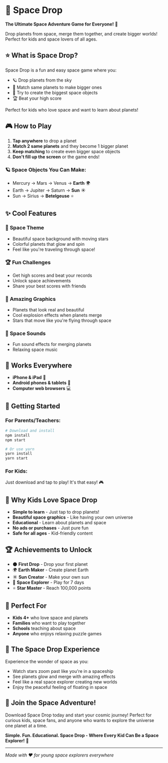# 🚀 Space Drop

**The Ultimate Space Adventure Game for Everyone!** 🌌

Drop planets from space, merge them together, and create bigger worlds! Perfect for kids and space lovers of all ages.

## ⭐ What is Space Drop?

Space Drop is a fun and easy space game where you:
- 🪐 Drop planets from the sky
- 🌟 Match same planets to make bigger ones
- 🚀 Try to create the biggest space objects
- 🏆 Beat your high score

Perfect for kids who love space and want to learn about planets!

## 🎮 How to Play

1. **Tap anywhere** to drop a planet
2. **Match 2 same planets** and they become 1 bigger planet
3. **Keep matching** to create even bigger space objects
4. **Don't fill up the screen** or the game ends!

### 🪐 Space Objects You Can Make:
- Mercury → Mars → Venus → **Earth** 🌍
- Earth → Jupiter → Saturn → **Sun** ☀️
- Sun → Sirius → **Betelgeuse** ⭐

## ✨ Cool Features

### 🌌 **Space Theme**
- Beautiful space background with moving stars
- Colorful planets that glow and spin
- Feel like you're traveling through space!

### 🏆 **Fun Challenges**
- Get high scores and beat your records
- Unlock space achievements
- Share your best scores with friends

### 🎨 **Amazing Graphics**
- Planets that look real and beautiful
- Cool explosion effects when planets merge
- Stars that move like you're flying through space

### 🎵 **Space Sounds**
- Fun sound effects for merging planets
- Relaxing space music

## 📱 Works Everywhere

- **iPhone & iPad** 📱
- **Android phones & tablets** 🤖
- **Computer web browsers** 💻

## 🚀 Getting Started

### For Parents/Teachers:
```bash
# Download and install
npm install
npm start

# Or use yarn
yarn install
yarn start
```

### For Kids:
Just download and tap to play! It's that easy! 🎮

## 🌟 Why Kids Love Space Drop

- **Simple to learn** - Just tap to drop planets!
- **Beautiful space graphics** - Like having your own universe
- **Educational** - Learn about planets and space
- **No ads or purchases** - Just pure fun
- **Safe for all ages** - Kid-friendly content

## 🏆 Achievements to Unlock

- 🌑 **First Drop** - Drop your first planet
- 🌍 **Earth Maker** - Create planet Earth
- ☀️ **Sun Creator** - Make your own sun
- 🚀 **Space Explorer** - Play for 7 days
- ⭐ **Star Master** - Reach 100,000 points

## 🎯 Perfect For

- **Kids 4+** who love space and planets
- **Families** who want to play together
- **Schools** teaching about space
- **Anyone** who enjoys relaxing puzzle games

## 🌌 The Space Drop Experience

Experience the wonder of space as you:
- Watch stars zoom past like you're in a spaceship
- See planets glow and merge with amazing effects
- Feel like a real space explorer creating new worlds
- Enjoy the peaceful feeling of floating in space

## 🚀 Join the Space Adventure!

Download Space Drop today and start your cosmic journey! Perfect for curious kids, space fans, and anyone who wants to explore the universe one planet at a time.

**Simple. Fun. Educational. Space Drop - Where Every Kid Can Be a Space Explorer!** 🌟

---

*Made with ❤️ for young space explorers everywhere* 